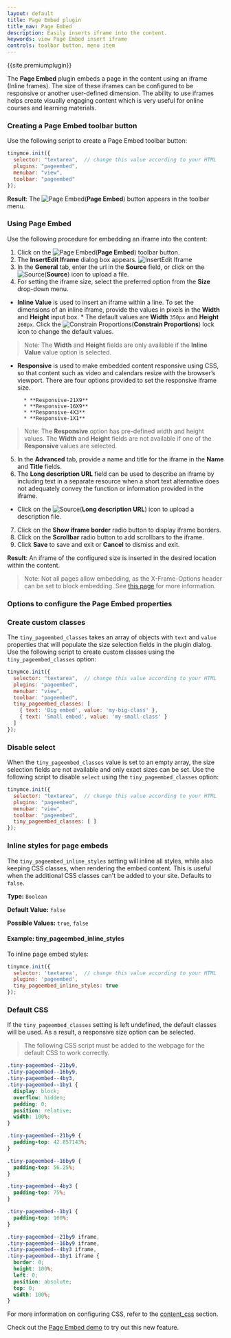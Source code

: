 ```yaml
---
layout: default
title: Page Embed plugin
title_nav: Page Embed
description: Easily inserts iframe into the content.
keywords: view Page Embed insert iframe
controls: toolbar button, menu item
---
```


{{site.premiumplugin}}

The **Page Embed** plugin embeds a page in the content using an iframe (Inline frames). The size of these iframes can be configured to be responsive or another user-defined dimension. The ability to use iframes helps create visually engaging content which is very useful for online courses and learning materials.

### Creating a Page Embed toolbar button

Use the following script to create a Page Embed toolbar button:

```js
tinymce.init({
  selector: "textarea",  // change this value according to your HTML
  plugins: "pageembed",
  menubar: "view",
  toolbar: "pageembed"
});
```

**Result**: The ![**Page Embed**]({{site.baseurl}}/images/pageembed.png)(**Page Embed**) button appears in the toolbar menu.

### Using Page Embed

Use the following procedure for embedding an iframe into the content:

1. Click on the ![**Page Embed**]({{site.baseurl}}/images/pageembed.png)(**Page Embed**) toolbar button.
2. The **InsertEdit Iframe** dialog box appears.
![InsertEdit Iframe]({{site.baseurl}}/images/insert-iframes.png)
3. In the **General** tab, enter the url in the **Source** field, or click on the ![Source]({{site.baseurl}}/images/source.png)(**Source**) icon to upload a file.
4. For setting the iframe size, select the preferred option from the **Size** drop-down menu.
* **Inline Value** is used to insert an iframe within a line. To set the dimensions of an inline iframe, provide the values in pixels in the **Width** and **Height** input box.
        * The default values are **Width** `350px` and **Height** `260px`. Click the ![Constrain Proportions]({{site.baseurl}}/images/constrainprop.png)(**Constrain Proportions**) lock icon to change the default values.
> Note: The **Width** and **Height** fields are only available if the **Inline Value** value option is selected.
* **Responsive** is used to make embedded content responsive using CSS, so that content such as video and calendars resize with the browser’s viewport. There are four options provided to set the responsive iframe size.

        * **Responsive-21X9**
        * **Responsive-16X9**
        * **Responsive-4X3**
        * **Responsive-1X1**
> Note: The **Responsive** option has pre-defined width and height values. The **Width** and **Height** fields are not available if one of the **Responsive** values are selected.
5. In the **Advanced** tab, provide a name and title for the iframe in the **Name** and **Title** fields.
6. The **Long description URL** field can be used to describe an iframe by including text in a separate resource when a short text alternative does not adequately convey the function or information provided in the iframe.
* Click on the ![Source]({{site.baseurl}}/images/source.png)(**Long description URL**) icon to upload a description file.
7. Click on the **Show iframe border** radio button to display iframe borders.
8. Click on the **Scrollbar** radio button to add scrollbars to the iframe.
9. Click **Save** to save and exit or **Cancel** to dismiss and exit.

**Result**: An iframe of the configured size is inserted in the desired location within the content.

> Note: Not all pages allow embedding, as the X-Frame-Options header can be set to block embedding. See [this page](https://developer.mozilla.org/en-US/docs/Web/HTTP/Headers/X-Frame-Options) for more information.

### Options to configure the Page Embed properties

### Create custom classes

The `tiny_pageembed_classes` takes an array of objects with `text` and `value` properties that will populate the size selection fields in the plugin dialog. Use the following script to create custom classes using the `tiny_pageembed_classes` option:

```js
tinymce.init({
  selector: "textarea",  // change this value according to your HTML
  plugins: "pageembed",
  menubar: "view",
  toolbar: "pageembed",
  tiny_pageembed_classes: [
    { text: 'Big embed', value: 'my-big-class' },
    { text: 'Small embed', value: 'my-small-class' }
  ]
});
```

### Disable select

When the `tiny_pageembed_classes` value is set to an empty array, the size selection fields are not available and only exact sizes can be set. Use the following script to disable `select` using the `tiny_pageembed_classes` option:

```js
tinymce.init({
  selector: "textarea",  // change this value according to your HTML
  plugins: "pageembed",
  menubar: "view",
  toolbar: "pageembed",
  tiny_pageembed_classes: [ ]
});
```

### Inline styles for page embeds

The `tiny_pageembed_inline_styles` setting will inline all styles, while also keeping CSS classes, when rendering the embed content. This is useful when the additional CSS classes can't be added to your site. Defaults to `false`.

**Type:** `Boolean`

**Default Value:** `false`

**Possible Values:** `true`, `false`

#### Example: tiny_pageembed_inline_styles

To inline page embed styles:

```js
tinymce.init({
  selector: 'textarea',  // change this value according to your HTML
  plugins: 'pageembed',
  tiny_pageembed_inline_styles: true
});
```

### Default CSS

If the `tiny_pageembed_classes` setting is left undefined, the default classes will be used. As a result, a responsive size option can be selected.

> The following CSS script must be added to the webpage for the default CSS to work correctly.

```css
.tiny-pageembed--21by9,
.tiny-pageembed--16by9,
.tiny-pageembed--4by3,
.tiny-pageembed--1by1 {
  display: block;
  overflow: hidden;
  padding: 0;
  position: relative;
  width: 100%;
}

.tiny-pageembed--21by9 {
  padding-top: 42.857143%;
}

.tiny-pageembed--16by9 {
  padding-top: 56.25%;
}

.tiny-pageembed--4by3 {
  padding-top: 75%;
}

.tiny-pageembed--1by1 {
  padding-top: 100%;
}

.tiny-pageembed--21by9 iframe,
.tiny-pageembed--16by9 iframe,
.tiny-pageembed--4by3 iframe,
.tiny-pageembed--1by1 iframe {
  border: 0;
  height: 100%;
  left: 0;
  position: absolute;
  top: 0;
  width: 100%;
}
```
For more information on configuring CSS, refer to the [content_css]({{site.baseurl}}/configure/content-appearance/#content_css) section.

Check out the [Page Embed demo]({{site.baseurl}}/demo/pageembed/) to try out this new feature.

